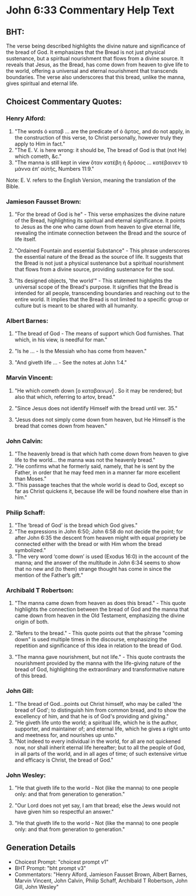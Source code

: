 # John 6:33 Commentary Help Text

## BHT:
The verse being described highlights the divine nature and significance of the bread of God. It emphasizes that the Bread is not just physical sustenance, but a spiritual nourishment that flows from a divine source. It reveals that Jesus, as the Bread, has come down from heaven to give life to the world, offering a universal and eternal nourishment that transcends boundaries. The verse also underscores that this bread, unlike the manna, gives spiritual and eternal life.

## Choicest Commentary Quotes:
### Henry Alford:
1. "The words ὁ καταβ … are the predicate of ὁ ἄρτος, and do not apply, in the construction of this verse, to Christ personally, however truly they apply to Him in fact."
2. "The E. V. is here wrong: it should be, The bread of God is that (not He) which cometh, &c."
3. "The manna is still kept in view ὅταν κατέβη ἡ δρόσος … κατέβαινεν τὸ μάννα ἐπʼ αὐτῆς, Numbers 11:9."

Note: E. V. refers to the English Version, meaning the translation of the Bible.

### Jamieson Fausset Brown:
1. "For the bread of God is he" - This verse emphasizes the divine nature of the Bread, highlighting its spiritual and eternal significance. It points to Jesus as the one who came down from heaven to give eternal life, revealing the intimate connection between the Bread and the source of life itself.

2. "Ordained Fountain and essential Substance" - This phrase underscores the essential nature of the Bread as the source of life. It suggests that the Bread is not just a physical sustenance but a spiritual nourishment that flows from a divine source, providing sustenance for the soul.

3. "Its designed objects, 'the world'" - This statement highlights the universal scope of the Bread's purpose. It signifies that the Bread is intended for all people, transcending boundaries and reaching out to the entire world. It implies that the Bread is not limited to a specific group or culture but is meant to be shared with all humanity.

### Albert Barnes:
1. "The bread of God - The means of support which God furnishes. That which, in his view, is needful for man." 

2. "Is he ... - Is the Messiah who has come from heaven." 

3. "And giveth life ... - See the notes at John 1:4."

### Marvin Vincent:
1. "He which cometh down [ο καταβαινων] . So it may be rendered; but also that which, referring to artov, bread."

2. "Since Jesus does not identify Himself with the bread until ver. 35."

3. "Jesus does not simply come down from heaven, but He Himself is the bread that comes down from heaven."

### John Calvin:
1. "The heavenly bread is that which hath come down from heaven to give life to the world... the manna was not the heavenly bread." 
2. "He confirms what he formerly said, namely, that he is sent by the Father, in order that he may feed men in a manner far more excellent than Moses."
3. "This passage teaches that the whole world is dead to God, except so far as Christ quickens it, because life will be found nowhere else than in him."

### Philip Schaff:
1. "The ‘bread of God’ is the bread which God gives." 
2. "The expressions in John 6:50; John 6:58 do not decide the point; for after John 6:35 the descent from heaven might with equal propriety be connected either with the bread or with Him whom the bread symbolized."
3. "The very word ‘come down’ is used (Exodus 16:0) in the account of the manna; and the answer of the multitude in John 6:34 seems to show that no new and (to them) strange thought has come in since the mention of the Father’s gift."

### Archibald T Robertson:
1. "The manna came down from heaven as does this bread." - This quote highlights the connection between the bread of God and the manna that came down from heaven in the Old Testament, emphasizing the divine origin of both.

2. "Refers to the bread." - This quote points out that the phrase "coming down" is used multiple times in the discourse, emphasizing the repetition and significance of this idea in relation to the bread of God.

3. "The manna gave nourishment, but not life." - This quote contrasts the nourishment provided by the manna with the life-giving nature of the bread of God, highlighting the extraordinary and transformative nature of this bread.

### John Gill:
1. "The bread of God...points out Christ himself, who may be called 'the bread of God'; to distinguish him from common bread, and to show the excellency of him, and that he is of God's providing and giving."
2. "He giveth life unto the world; a spiritual life, which he is the author, supporter, and maintainer of; and eternal life, which he gives a right unto and meetness for, and nourishes up unto."
3. "Not indeed to every individual in the world, for all are not quickened now, nor shall inherit eternal life hereafter; but to all the people of God, in all parts of the world, and in all ages of time; of such extensive virtue and efficacy is Christ, the bread of God."

### John Wesley:
1. "He that giveth life to the world - Not (like the manna) to one people only: and that from generation to generation." 

2. "Our Lord does not yet say, I am that bread; else the Jews would not have given him so respectful an answer."

3. "He that giveth life to the world - Not (like the manna) to one people only: and that from generation to generation."


## Generation Details
- Choicest Prompt: "choicest prompt v1"
- BHT Prompt: "bht prompt v3"
- Commentators: "Henry Alford, Jamieson Fausset Brown, Albert Barnes, Marvin Vincent, John Calvin, Philip Schaff, Archibald T Robertson, John Gill, John Wesley"

